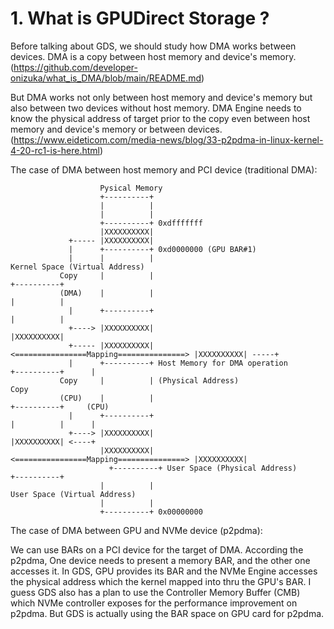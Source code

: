 # 1. What is GPUDirect Storage ?
Before talking about GDS, we should study how DMA works between devices. DMA is a copy between host memory and device's memory. 
(https://github.com/developer-onizuka/what_is_DMA/blob/main/README.md)

But DMA works not only between host memory and device's memory but also between two devices without host memory. 
DMA Engine needs to know the physical address of target prior to the copy even between host memory and device's memory or between devices. 
(https://www.eideticom.com/media-news/blog/33-p2pdma-in-linux-kernel-4-20-rc1-is-here.html)

The case of DMA between host memory and PCI device (traditional DMA):
```
                    Pysical Memory
                    +----------+
                    |          |
                    |          |
                    +----------+ 0xdfffffff
                    |XXXXXXXXXX|
             +----- |XXXXXXXXXX|
             |      +----------+ 0xd0000000 (GPU BAR#1)
             |      |          |                                          Kernel Space (Virtual Address)
           Copy     |          |                                          +----------+
           (DMA)    |          |                                          |          |
             |      +----------+                                          |          | 
             +----> |XXXXXXXXXX|                                          |XXXXXXXXXX|
             +----- |XXXXXXXXXX| <================Mapping===============> |XXXXXXXXXX| -----+
             |      +----------+ Host Memory for DMA operation            +----------+      |
           Copy     |          | (Physical Address)                                        Copy
           (CPU)    |          |                                          +----------+     (CPU)
             |      +----------+                                          |          |      |
             +----> |XXXXXXXXXX|                                          |XXXXXXXXXX| <----+
                    |XXXXXXXXXX| <================Mapping===============> |XXXXXXXXXX|
	                  +----------+ User Space (Physical Address)            +----------+
                    |          |                                          User Space (Virtual Address)
                    |          |
                    +----------+ 0x00000000
```
The case of DMA between GPU and NVMe device (p2pdma):


We can use BARs on a PCI device for the target of DMA. According the p2pdma, One device needs to present a memory BAR, and the other one accesses it. 
In GDS, GPU provides its BAR and the NVMe Engine accesses the physical address which the kernel mapped into thru the GPU's BAR. 
I guess GDS also has a plan to use the Controller Memory Buffer (CMB) which NVMe controller exposes for the performance improvement on p2pdma. But GDS is actually using the BAR space on GPU card for p2pdma.
```

```



